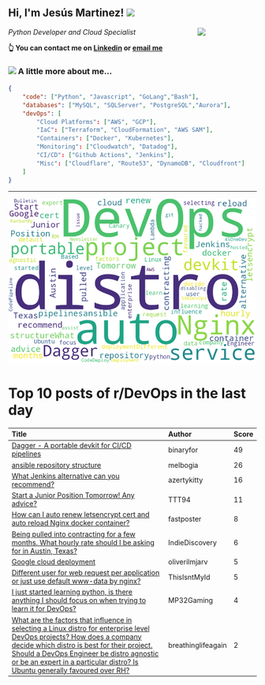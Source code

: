<!--
**jmartinezl/jmartinezl** is a ✨ _special_ ✨ repository because its `README.md` (this file) appears on your GitHub profile.

Here are some ideas to get you started:

- 🔭 I’m currently working on ...
- 🌱 I’m currently learning ...
- 👯 I’m looking to collaborate on ...
- 🤔 I’m looking for help with ...
- 💬 Ask me about ...
- 📫 How to reach me: ...
- 😄 Pronouns: ...
- ⚡ Fun fact: ...
-->

<h2>Hi, I'm Jesús Martinez! <img src="https://media.giphy.com/media/WUlplcMpOCEmTGBtBW/giphy.gif" width="30"> </h2>
<img align='right' src="https://media.giphy.com/media/NytMLKyiaIh6VH9SPm/giphy.gif" width="120">
<p><em>Python Developer and Cloud Specialist
</em></p>

**👆 You can contact me on [Linkedin](https://www.linkedin.com/in/jes%C3%BAs-martinez-2b7b10104/) or [email me](mailto:jesus.mtz.lorenzo@gmail.com)**

### <img src="https://media.giphy.com/media/VgCDAzcKvsR6OM0uWg/giphy.gif" width="50"> A little more about me...  

```json
{
    "code": ["Python", "Javascript", "GoLang","Bash"],
    "databases": ["MySQL", "SQLServer", "PostgreSQL","Aurora"],
    "devOps": [
        "Cloud Platforms": ["AWS", "GCP"],
        "IaC": ["Terraform", "CloudFormation", "AWS SAM"],
        "Containers": ["Docker", "Kubernetes"],
        "Monitoring": ["Cloudwatch", "Datadog"],
        "CI/CD": ["Github Actions", "Jenkins"],
        "Misc": ["Cloudflare", "Route53", "DynamoDB", "Cloudfront"]
    ]
}
```
---

![Wordcloud](./cloud.png)

# Top 10 posts of r/DevOps in the last day

| Title | Author | Score |
|:---|:---|:---|
| [Dagger - A portable devkit for CI/CD pipelines](https://www.reddit.com/r/devops/comments/tvrfvc/dagger_a_portable_devkit_for_cicd_pipelines/) | binaryfor | 49 |
| [ansible repository structure](https://www.reddit.com/r/devops/comments/tvf1bo/ansible_repository_structure/) | melbogia | 26 |
| [What Jenkins alternative can you recommend?](https://www.reddit.com/r/devops/comments/tvw7c8/what_jenkins_alternative_can_you_recommend/) | azertykitty | 16 |
| [Start a Junior Position Tomorrow! Any advice?](https://www.reddit.com/r/devops/comments/tvdmib/start_a_junior_position_tomorrow_any_advice/) | TTT94 | 11 |
| [How can I auto renew letsencrypt cert and auto reload Nginx docker container?](https://www.reddit.com/r/devops/comments/tvar11/how_can_i_auto_renew_letsencrypt_cert_and_auto/) | fastposter | 8 |
| [Being pulled into contracting for a few months. What hourly rate should I be asking for in Austin, Texas?](https://www.reddit.com/r/devops/comments/tvl0yg/being_pulled_into_contracting_for_a_few_months/) | IndieDiscovery | 6 |
| [Google cloud deployment](https://www.reddit.com/r/devops/comments/tv8fpy/google_cloud_deployment/) | oliverilmjarv | 5 |
| [Different user for web request per application or just use default www-data by nginx?](https://www.reddit.com/r/devops/comments/tv81y9/different_user_for_web_request_per_application_or/) | ThisIsntMyId | 5 |
| [I just started learning python, is there anything I should focus on when trying to learn it for DevOps?](https://www.reddit.com/r/devops/comments/tvokh7/i_just_started_learning_python_is_there_anything/) | MP32Gaming | 4 |
| [What are the factors that influence in selecting a Linux distro for enterprise level DevOps projects? How does a company decide which distro is best for their project. Should a DevOps Engineer be distro agnostic or be an expert in a particular distro? Is Ubuntu generally favoured over RH?](https://www.reddit.com/r/devops/comments/tvf3zo/what_are_the_factors_that_influence_in_selecting/) | breathinglifeagain | 2 |
